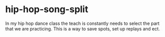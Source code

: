 # hip-hop-song-split
In my hip hop dance class the teach is constantly needs to select the part that we are practicing. This is a way to save spots, set up replays and ect. 
